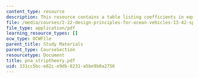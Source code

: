 ```yaml
---
content_type: resource
description: This resource contains a table listing coefficients in equations of motion.
file: /media/courses/2-22-design-principles-for-ocean-vehicles-13-42-spring-2005/331cc5bce82ce9db8231a5be9b0a2756_pna_striptheory.pdf
file_type: application/pdf
learning_resource_types: []
ocw_type: OCWFile
parent_title: Study Materials
parent_type: CourseSection
resourcetype: Document
title: pna_striptheory.pdf
uid: 331cc5bc-e82c-e9db-8231-a5be9b0a2756
---
```

